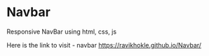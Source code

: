 # Navbar
Responsive NavBar using html, css, js

Here is the link to visit - navbar https://ravikhokle.github.io/Navbar/
